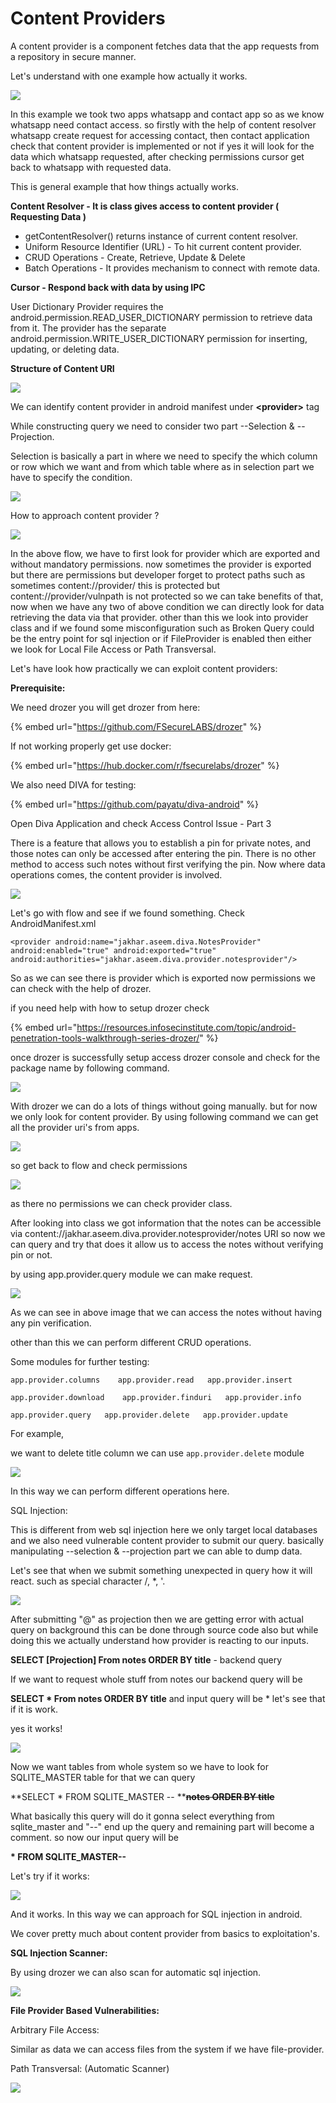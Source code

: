 # Content Providers

A content provider is a component fetches data that the app requests from a repository in secure manner.

Let's understand with one example how actually it works.

![](<../../.gitbook/assets/Android-PT-PPT (5).png>)

In this example we took two apps whatsapp and contact app so as we know whatsapp need contact access. so firstly with the help of content resolver whatsapp create request for accessing contact, then contact application check that content provider is implemented or not if yes it will look for the data which whatsapp requested, after checking permissions cursor get back to whatsapp with requested data.&#x20;

This is general example that how things actually works.&#x20;

**Content Resolver - It is class gives access to content provider ( Requesting Data )**

* getContentResolver() returns instance of current content resolver.
* Uniform Resource Identifier (URL) - To hit current content provider.
* CRUD Operations - Create, Retrieve, Update & Delete
* Batch Operations - It provides mechanism to connect with remote data.

**Cursor - Respond back with data by using IPC**

User Dictionary Provider requires the android.permission.READ\_USER\_DICTIONARY permission to retrieve data from it. The provider has the separate android.permission.WRITE\_USER\_DICTIONARY permission for inserting, updating, or deleting data.

**Structure of Content URI**

![](<../../.gitbook/assets/Screenshot from 2022-05-30 19-48-21.png>)

We can identify content provider in android manifest under **\<provider>** tag

While constructing query we need to consider two part --Selection & --Projection.

Selection is basically a part in where we need to specify the which column or row which we want and from which table where as in selection part we have to specify the condition.

![](<../../.gitbook/assets/Screenshot from 2022-05-30 19-55-08.png>)

How to approach content provider ?

![](<../../.gitbook/assets/Screenshot from 2022-05-30 20-03-49.png>)

In the above flow, we have to first look for provider which are exported and without mandatory permissions. now sometimes the provider is exported but there are permissions but developer forget to protect paths such as sometimes content://provider/ this is protected but content://provider/vulnpath is not protected so we can take benefits of that, now when we have any two of above condition we can directly look for data retrieving the data via that provider. other than this we look into provider class and if we found some misconfiguration such as Broken Query could be the entry point for sql injection or if FileProvider is enabled then either we look for Local File Access or Path Transversal.

Let's have look how practically we can exploit content providers:

**Prerequisite:**

We need drozer you will get drozer from here:

{% embed url="https://github.com/FSecureLABS/drozer" %}

If not working properly get use docker:

{% embed url="https://hub.docker.com/r/fsecurelabs/drozer" %}

We also need DIVA for testing:

{% embed url="https://github.com/payatu/diva-android" %}

Open Diva Application and check Access Control Issue - Part 3

There is a feature that allows you to establish a pin for private notes, and those notes can only be accessed after entering the pin. There is no other method to access such notes without first verifying the pin. Now where data operations comes, the content provider is involved.

![](<../../.gitbook/assets/ezgif.com-gif-maker (3).gif>)

Let's go with flow and see if we found something. Check AndroidManifest.xml

`<provider android:name="jakhar.aseem.diva.NotesProvider" android:enabled="true" android:exported="true" android:authorities="jakhar.aseem.diva.provider.notesprovider"/>`

So as we can see there is provider which is exported now permissions we can check with the help of drozer.

if you need help with how to setup drozer check&#x20;

{% embed url="https://resources.infosecinstitute.com/topic/android-penetration-tools-walkthrough-series-drozer/" %}

once drozer is successfully setup access drozer console and check for the package name by following command.

![](<../../.gitbook/assets/Screenshot from 2022-05-31 13-45-50.png>)

With drozer we can do a lots of things without going manually. but for now we only look for content provider. By using following command we can get all the provider uri's from apps.

![](<../../.gitbook/assets/Screenshot from 2022-05-31 13-49-51.png>)

so get back to flow and check permissions

![](<../../.gitbook/assets/Screenshot from 2022-05-31 13-52-24.png>)

as there no permissions we can check provider class.

After looking into class we got  information that the notes can be accessible via content://jakhar.aseem.diva.provider.notesprovider/notes URI so now we can query and try that does it allow us to access the notes without verifying pin or not.

by using app.provider.query module we can make request.

![](<../../.gitbook/assets/Screenshot from 2022-05-31 14-07-17.png>)

As we can see in above image that we can access the notes without having any pin verification.&#x20;

other than this we can perform different CRUD operations.

Some modules for further testing:

`app.provider.columns    app.provider.read   app.provider.insert`&#x20;

`app.provider.download    app.provider.finduri   app.provider.info`&#x20;

`app.provider.query   app.provider.delete   app.provider.update`

For example,

we want to delete title column we can use `app.provider.delete`  module&#x20;

![](<../../.gitbook/assets/Screenshot from 2022-05-31 14-22-19.png>)

In this way we can perform different operations here.&#x20;

SQL Injection:

This is different from web sql injection here we only target local databases and we also need vulnerable content provider to submit our query. basically manipulating --selection & --projection part we can able to dump data.

Let's see that when we submit something unexpected in query how it will react. such as special character /, \*,  '.

![](<../../.gitbook/assets/Screenshot from 2022-06-01 10-47-40 (1).png>)

After submitting "@" as projection then we are getting error with actual query on background this can be done through source code also but while doing this we actually understand how provider is reacting to our inputs.

**SELECT \[Projection] From notes ORDER BY title** - backend query

If we want to request whole stuff from  notes our backend query will be&#x20;

**SELECT \* From notes ORDER BY title** and input query will be \* let's see that if it is work.

yes it works!

![](<../../.gitbook/assets/Screenshot from 2022-06-01 10-59-25.png>)

Now we want tables from whole system so we have to look for SQLITE\_MASTER table for that we can query&#x20;

**SELECT \* FROM SQLITE\_MASTER -- **~~**notes ORDER BY title**~~

What basically this query will do it gonna select everything from sqlite\_master and "--" end up  the query and remaining part will become a comment. so now our input query will be&#x20;

&#x20;  **\* FROM SQLITE\_MASTER--**

Let's try if it works:

![](<../../.gitbook/assets/Screenshot from 2022-06-01 11-08-35.png>)

And it works. In this way we can approach for SQL injection in android.

We cover pretty much about content provider from basics to exploitation's.

**SQL Injection Scanner:**

By using drozer we can also scan for automatic sql injection.

![](<../../.gitbook/assets/Screenshot from 2022-06-02 15-14-51.png>)

**File Provider Based Vulnerabilities:**

Arbitrary File Access:

Similar as data we can access files from the system if we have file-provider.

Path Transversal: (Automatic Scanner)

![](<../../.gitbook/assets/Screenshot from 2022-06-02 15-40-26.png>)



